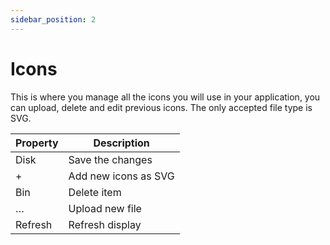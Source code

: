 ```yaml
---
sidebar_position: 2
---
```

# Icons

 This is where you manage all the icons you will use in your application, you can upload, delete and edit previous icons. The only accepted file type is SVG.

| Property | Description |
| --- | --- |
| Disk | Save the changes |
| + | Add new icons as SVG |
| Bin | Delete item |
| … | Upload new file |
| Refresh | Refresh display |
